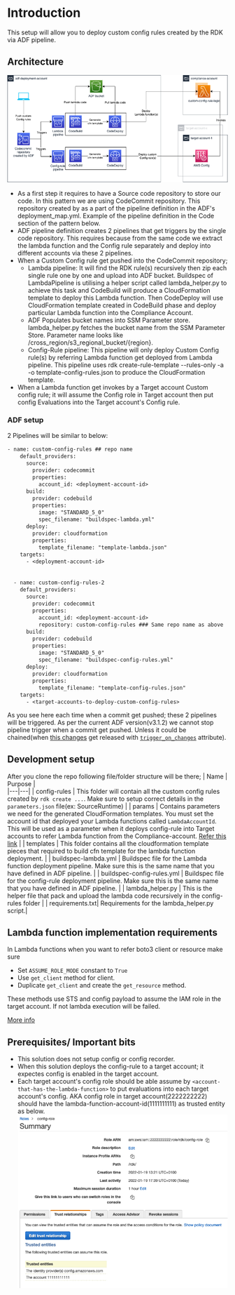 # Introduction
This setup will allow you to deploy custom config rules created by the RDK via ADF pipeline. 

## Architecture
![Architecture](./meta/custom-configs.png)
* As a first step it requires to have a Source code repository to store our code. In this pattern we are using CodeCommit repository. This repository created by as a part of the pipeline definition in the ADF's deployment_map.yml. Example of the pipeline definition in the Code section of the pattern below.
* ADF pipeline definition creates 2 pipelines that get triggers by the single code repository. This requires because from the same code we extract the lambda function and the Config rule separately and deploy into different accounts via these 2 pipelines. 
* When a Custom Config rule get pushed into the CodeCommit repository; 
    - Lambda pipeline: It will find the RDK rule(s) recursively then zip each single rule one by one and upload into ADF bucket. Buildspec of LambdaPipeline is utilising a helper script called lambda_helper.py to achieve this task and CodeBuild will produce a CloudFormation template to deploy this Lambda function. Then CodeDeploy will use CloudFormation template created in CodeBuild phase and deploy particular Lambda function into the Compliance Account.
    - ADF Populates bucket names into SSM Parameter store. lambda_helper.py fetches the bucket name from the SSM Parameter Store. Parameter name looks like /cross_region/s3_regional_bucket/{region}.
    - Config-Rule pipeline: This pipeline will only deploy Custom Config rule(s) by referring Lambda function get deployed from Lambda pipeline. This pipeline uses rdk create-rule-template --rules-only -a  -o template-config-rules.json to produce the CloudFormation template.
* When a Lambda function get invokes by a Target account Custom config rule; it will assume the Config role in Target account then put config Evaluations into the Target account's Config rule.
### ADF setup
2 Pipelines will be similar to below:

```
- name: custom-config-rules ## repo name
    default_providers:
      source:
        provider: codecommit
        properties:
          account_id: <deployment-account-id>
      build:
        provider: codebuild
        properties:
          image: "STANDARD_5_0"
          spec_filename: "buildspec-lambda.yml"
      deploy:
        provider: cloudformation
        properties:
          template_filename: "template-lambda.json"
    targets:  
      - <deployment-account-id>

      
  - name: custom-config-rules-2
    default_providers:
      source:
        provider: codecommit
        properties:
          account_id: <deployment-account-id>
          repository: custom-config-rules ### Same repo name as above
      build:
        provider: codebuild
        properties:
          image: "STANDARD_5_0"
          spec_filename: "buildspec-config-rules.yml"
      deploy:
        provider: cloudformation
        properties:
          template_filename: "template-config-rules.json"
    targets:  
      - <target-accounts-to-deploy-custom-config-rules> 
```
As you see here each time when a commit get pushed; these 2 pipelines will be triggered. As per the current ADF version(v3.1.2) we cannot stop pipeline trigger when a commit get pushed. Unless it could be chained(when [this changes](https://github.com/awslabs/aws-deployment-framework/pull/357) get released with [`trigger_on_changes`](https://github.com/awslabs/aws-deployment-framework/blob/master/docs/providers-guide.md#codecommit) attribute).


## Development setup
After you clone the repo following file/folder structure will be there;
| Name  | Purpose  |   
|---|---|
| config-rules  | This folder will contain all the custom config rules created by `rdk create ...`. Make sure to setup correct details in the `parameters.json` file(ex: SourceRuntime) |
| params  | Contains parameters we need for the generated CloudFormation templates. You must set the account id that deployed your Lambda functions called `LambdaAccountId`. This will be used as a parameter when it deploys config-rule into Target accounts to refer Lambda function from the Compliance-account. [Refer this link](https://github.com/awslabs/aws-deployment-framework/blob/master/docs/user-guide.md#cloudformation-parameters-and-tagging)  |
| templates  | This folder contains all the cloudformation template pieces that required to build cfn template for the lambda function deployment.  |
| buildspec-lambda.yml | Buildspec file for the Lambda function deployment pipeline. Make sure this is the same name that you have defined in ADF pipeline. |
| buildspec-config-rules.yml | Buildspec file for the config-rule deployment pipeline. Make sure this is the same name that you have defined in ADF pipeline. |
| lambda_helper.py | This is the helper file that pack and upload the lambda code recursively in the config-rules folder |
| requirements.txt| Requirements for the lambda_helper.py script.|

## Lambda function implementation requirements
In Lambda functions when you want to refer boto3 client or resource make sure 
- Set `ASSUME_ROLE_MODE` constant to `True`
- Use `get_client` method for client.
- Duplicate `get_client` and create the `get_resource` method. 

These methods use STS and config payload to assume the IAM role in the target account. If not lambda execution will be failed.


[More info](https://aws.amazon.com/blogs/mt/aws-config-rdk-multi-account-and-multi-region-deployment/)

## Prerequisites/ Important bits
- This solution does not setup config or config recorder.
- When this solution deploys the config-rule to a target account; it expectes config is enabled in the target account.
- Each target account's config role should be able assume by `<account-that-has-the-lambda-function>` to put evaluations into each target account's config. AKA config role in target account(2222222222) should have the lambda-function-account-id(1111111111) as trusted entity as below. 
![Trusted entiry](./meta/lambda-account-id-trusted-entiry.png)
